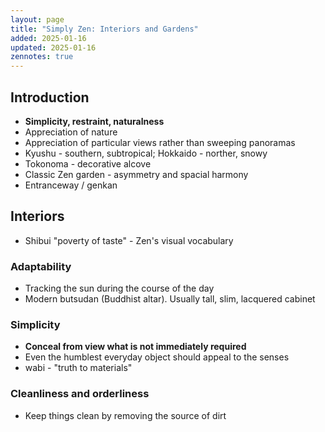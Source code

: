 ```yaml
---
layout: page
title: "Simply Zen: Interiors and Gardens"
added: 2025-01-16
updated: 2025-01-16
zennotes: true
---
```


## Introduction

- **Simplicity, restraint, naturalness**
- Appreciation of nature
- Appreciation of particular views rather than sweeping panoramas
- Kyushu - southern, subtropical; Hokkaido - norther, snowy
- Tokonoma - decorative alcove
- Classic Zen garden - asymmetry and spacial harmony
- Entranceway / genkan

## Interiors

- Shibui "poverty of taste" - Zen's visual vocabulary

### Adaptability

- Tracking the sun during the course of the day
- Modern butsudan (Buddhist altar). Usually tall, slim, lacquered cabinet

### Simplicity

- **Conceal from view what is not immediately required**
- Even the humblest everyday object should appeal to the senses
- wabi - "truth to materials"

### Cleanliness and orderliness

- Keep things clean by removing the source of dirt
